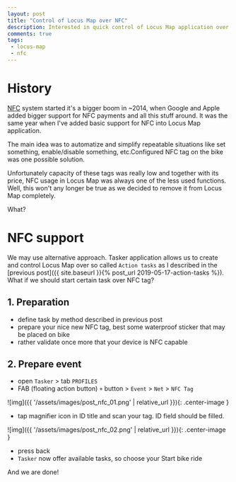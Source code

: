 ```yaml
---
layout: post
title: "Control of Locus Map over NFC"
description: Interested in quick control of Locus Map application over NFC tags? You're on the correct place.
comments: true
tags: 
 - locus-map
 - nfc
---
```


# History

[NFC](https://en.wikipedia.org/wiki/Near-field_communication) system started it's a bigger boom in ~2014, when Google and Apple added bigger support for NFC payments and all this stuff around. It was the same year when I've added basic support for NFC into Locus Map application.

The main idea was to automatize and simplify repeatable situations like set something, enable/disable something, etc.Configured NFC tag on the bike was one possible solution.

Unfortunately capacity of these tags was really low and together with its price, NFC usage in Locus Map was always one of the less used functions. Well, this won't any longer be true as we decided to remove it from Locus Map completely.

What?

# NFC support

We may use alternative approach. Tasker application allows us to create and control Locus Map over so called `Action tasks` as I described in the [previous post]({{ site.baseurl }}{% post_url 2019-05-17-action-tasks %}). What if we should start certain task over NFC tag?

## 1. Preparation

* define task by method described in previous post
* prepare your nice new NFC tag, best some waterproof sticker that may be placed on bike
* rather validate once more that your device is NFC capable

## 2. Prepare event

* open `Tasker` > tab `PROFILES`
* FAB (floating action button) `+` button > `Event` > `Net` > `NFC Tag`

![img]({{ '/assets/images/post_nfc_01.png' | relative_url }}){: .center-image }

* tap magnifier icon in ID title and scan your tag. ID field should be filled.

![img]({{ '/assets/images/post_nfc_02.png' | relative_url }}){: .center-image }

* press back
* `Tasker` now offer available tasks, so choose your Start bike ride

And we are done!
